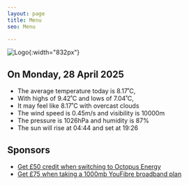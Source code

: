 ```yaml
---
layout: page
title: Menu
seo: Menu

---
```


![Logo](/images/logo.jpg){:width="832px"}

<!-- weather_marker starts -->
## On Monday, 28 April 2025

- The average temperature today is 8.17˚C,
- With highs of 9.42˚C and lows of 7.04˚C,
- It may feel like 8.17˚C with overcast clouds
- The wind speed is 0.45m/s and visibility is 10000m
- The pressure is 1026hPa and humidity is 87%
- The sun will rise at 04:44 and set at 19:26

<!-- weather_marker ends -->

## Sponsors

- [Get £50 credit when switching to Octopus Energy](https://bit.ly/3oD1nnS)
- [Get £75 when taking a 1000mb YouFibre broadband plan](https://aklam.io/91zWhU?)
